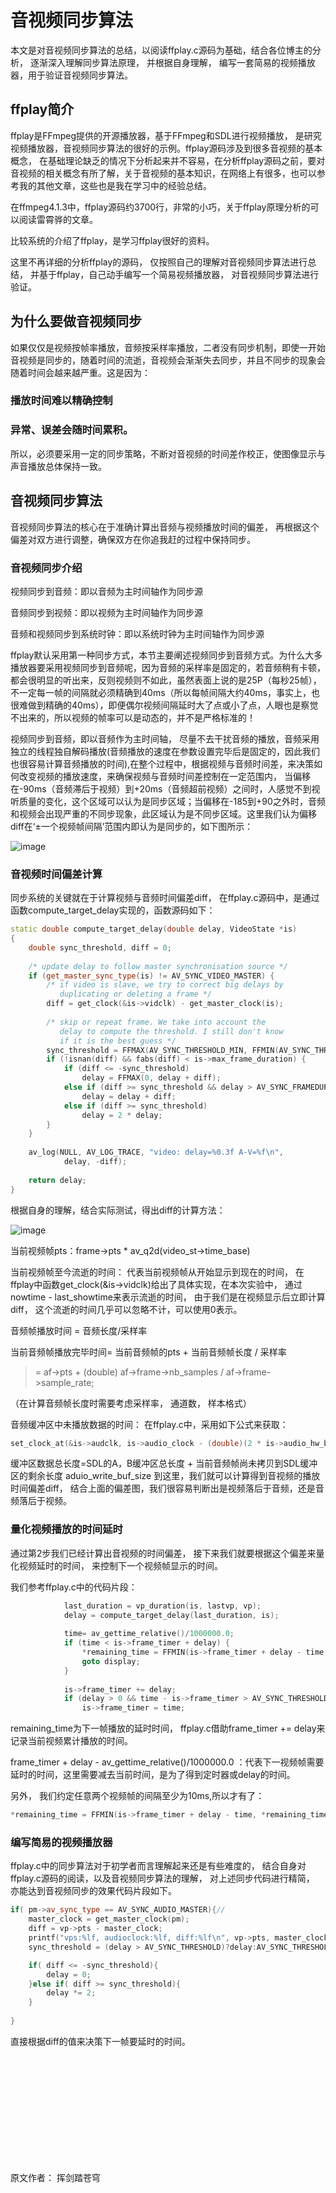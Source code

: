 # 音视频同步算法

 本文是对音视频同步算法的总结，以阅读ffplay.c源码为基础，结合各位博主的分析， 逐渐深入理解同步算法原理， 并根据自身理解， 编写一套简易的视频播放器，用于验证音视频同步算法。

## ffplay简介

ffplay是FFmpeg提供的开源播放器，基于FFmpeg和SDL进行视频播放， 是研究视频播放器，音视频同步算法的很好的示例。ffplay源码涉及到很多音视频的基本概念， 在基础理论缺乏的情况下分析起来并不容易，在分析ffplay源码之前，要对音视频的相关概念有所了解，关于音视频的基本知识，在网络上有很多，也可以参考我的其他文章，这些也是我在学习中的经验总结。

在ffmpeg4.1.3中，ffplay源码约3700行，非常的小巧，关于ffplay原理分析的可以阅读雷霄骅的文章。

比较系统的介绍了ffplay，是学习ffplay很好的资料。

这里不再详细的分析ffplay的源码， 仅按照自己的理解对音视频同步算法进行总结， 并基于ffplay，自己动手编写一个简易视频播放器， 对音视频同步算法进行验证。

## 为什么要做音视频同步

如果仅仅是视频按帧率播放，音频按采样率播放，二者没有同步机制，即使一开始音视频是同步的，随着时间的流逝，音视频会渐渐失去同步，并且不同步的现象会随着时间会越来越严重。这是因为：

### 播放时间难以精确控制

### 异常、误差会随时间累积。

所以，必须要采用一定的同步策略，不断对音视频的时间差作校正，使图像显示与声音播放总体保持一致。

## 音视频同步算法

音视频同步算法的核心在于准确计算出音频与视频播放时间的偏差， 再根据这个偏差对双方进行调整，确保双方在你追我赶的过程中保持同步。

### 音视频同步介绍

视频同步到音频：即以音频为主时间轴作为同步源

音频同步到视频：即以视频为主时间轴作为同步源

音频和视频同步到系统时钟：即以系统时钟为主时间轴作为同步源

ffplay默认采用第一种同步方式，本节主要阐述视频同步到音频方式。为什么大多播放器要采用视频同步到音频呢，因为音频的采样率是固定的，若音频稍有卡顿，都会很明显的听出来，反则视频则不如此，虽然表面上说的是25P（每秒25帧），不一定每一帧的间隔就必须精确到40ms（所以每帧间隔大约40ms，事实上，也很难做到精确的40ms），即便偶尔视频间隔延时大了点或小了点，人眼也是察觉不出来的，所以视频的帧率可以是动态的，并不是严格标准的！

视频同步到音频，即以音频作为主时间轴， 尽量不去干扰音频的播放，音频采用独立的线程独自解码播放(音频播放的速度在参数设置完毕后是固定的，因此我们也很容易计算音频播放的时间),在整个过程中，根据视频与音频时间差，来决策如何改变视频的播放速度，来确保视频与音频时间差控制在一定范围内， 当偏移在-90ms（音频滞后于视频）到+20ms（音频超前视频）之间时，人感觉不到视听质量的变化，这个区域可以认为是同步区域；当偏移在-185到+90之外时，音频和视频会出现严重的不同步现象，此区域认为是不同步区域。这里我们认为偏移diff在‘±一个视频帧间隔’范围内即认为是同步的，如下图所示：

![image](https://user-images.githubusercontent.com/87458342/127456349-e7e4b034-db27-4456-8b76-a164c04cc6c6.png)

### 音视频时间偏差计算

同步系统的关键就在于计算视频与音频时间偏差diff， 在ffplay.c源码中，是通过函数compute_target_delay实现的，函数源码如下：

```C++
static double compute_target_delay(double delay, VideoState *is)
{
    double sync_threshold, diff = 0;
 
    /* update delay to follow master synchronisation source */
    if (get_master_sync_type(is) != AV_SYNC_VIDEO_MASTER) {
        /* if video is slave, we try to correct big delays by
           duplicating or deleting a frame */
        diff = get_clock(&is->vidclk) - get_master_clock(is);
 
        /* skip or repeat frame. We take into account the
           delay to compute the threshold. I still don't know
           if it is the best guess */
        sync_threshold = FFMAX(AV_SYNC_THRESHOLD_MIN, FFMIN(AV_SYNC_THRESHOLD_MAX, delay));
        if (!isnan(diff) && fabs(diff) < is->max_frame_duration) {
            if (diff <= -sync_threshold)
                delay = FFMAX(0, delay + diff);
            else if (diff >= sync_threshold && delay > AV_SYNC_FRAMEDUP_THRESHOLD)
                delay = delay + diff;
            else if (diff >= sync_threshold)
                delay = 2 * delay;
        }
    }
 
    av_log(NULL, AV_LOG_TRACE, "video: delay=%0.3f A-V=%f\n",
            delay, -diff);
 
    return delay;
}
```

根据自身的理解，结合实际测试，得出diff的计算方法：

![image](https://user-images.githubusercontent.com/87458342/127456489-773cb749-b9e6-48e1-bdd0-8a98abd05482.png)

当前视频帧pts：frame->pts * av_q2d(video_st->time_base)

当前视频帧至今流逝的时间： 代表当前视频帧从开始显示到现在的时间， 在ffplay中函数get_clock(&is->vidclk)给出了具体实现，在本次实验中， 通过nowtime - last_showtime来表示流逝的时间， 由于我们是在视频显示后立即计算diff， 这个流逝的时间几乎可以忽略不计，可以使用0表示。

音频帧播放时间 = 音频长度/采样率

当前音频帧播放完毕时间= 当前音频帧的pts + 当前音频帧长度 / 采样率

> = af->pts + (double) af->frame->nb_samples / af->frame->sample_rate;

（在计算音频帧长度时需要考虑采样率， 通道数， 样本格式）

 音频缓冲区中未播放数据的时间： 在ffplay.c中，采用如下公式来获取：   
 
 ```C++
set_clock_at(&is->audclk, is->audio_clock - (double)(2 * is->audio_hw_buf_size + is->audio_write_buf_size) / is->audio_tgt.bytes_per_sec, is->audio_clock_serial, audio_callback_time / 1000000.0);
 ```
 
缓冲区数据总长度=SDL的A，B缓冲区总长度  +  当前音频帧尚未拷贝到SDL缓冲区的剩余长度 aduio_write_buf_size 到这里，我们就可以计算得到音视频的播放时间偏差diff， 结合上面的偏差图，我们很容易判断出是视频落后于音频，还是音频落后于视频。

### 量化视频播放的时间延时

通过第2步我们已经计算出音视频的时间偏差， 接下来我们就要根据这个偏差来量化视频延时的时间， 来控制下一个视频帧显示的时间。

我们参考ffplay.c中的代码片段：

```C++
            last_duration = vp_duration(is, lastvp, vp);
            delay = compute_target_delay(last_duration, is);
 
            time= av_gettime_relative()/1000000.0;
            if (time < is->frame_timer + delay) {
                *remaining_time = FFMIN(is->frame_timer + delay - time, *remaining_time);
                goto display;
            }
 
            is->frame_timer += delay;
            if (delay > 0 && time - is->frame_timer > AV_SYNC_THRESHOLD_MAX)
                is->frame_timer = time;
```

remaining_time为下一帧播放的延时时间， ffplay.c借助frame_timer += delay来记录当前视频累计播放的时间。

frame_timer + delay - av_gettime_relative()/1000000.0 ：代表下一视频帧需要延时的时间，这里需要减去当前时间，是为了得到定时器或delay的时间。 

另外， 我们约定任意两个视频帧的间隔至少为10ms,所以才有了：
```C++
*remaining_time = FFMIN(is->frame_timer + delay - time, *remaining_time);
```

### 编写简易的视频播放器

ffplay.c中的同步算法对于初学者而言理解起来还是有些难度的， 结合自身对ffplay.c源码的阅读，以及音视频同步算法的理解， 对上述同步代码进行精简， 亦能达到音视频同步的效果代码片段如下。

```C++
if( pm->av_sync_type == AV_SYNC_AUDIO_MASTER){// 
    master_clock = get_master_clock(pm);
    diff = vp->pts - master_clock;
    printf("vps:%lf, audioclock:%lf, diff:%lf\n", vp->pts, master_clock, diff);
    sync_threshold = (delay > AV_SYNC_THRESHOLD)?delay:AV_SYNC_THRESHOLD;

    if( diff <= -sync_threshold){
        delay = 0;
    }else if( diff >= sync_threshold){
        delay *= 2;
    }
    
}
```

直接根据diff的值来决策下一帧要延时的时间。


<br/>
<br/>
<br/>
<br/>
<br/>
<br/>
<br/>
<br/>
<br/>
<br/>

原文作者： 挥剑踏苍穹
